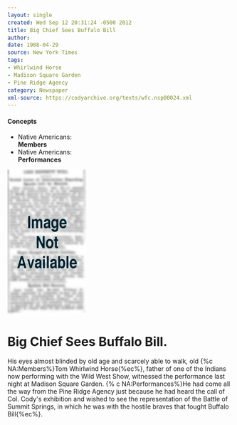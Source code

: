```yaml
---
layout: single
created: Wed Sep 12 20:31:24 -0500 2012
title: Big Chief Sees Buffalo Bill
author: 
date: 1908-04-29
source: New York Times
tags:
- Whirlwind Horse
- Madison Square Garden
- Pine Ridge Agency
category: Newspaper
xml-source: https://codyarchive.org/texts/wfc.nsp00024.xml
---
```

<div class="concepts">
    <h4>Concepts</h4>
    <div class="keywords">
        <ul>
            <li>
                <span title="NA:Members" style="background-color: transparent;">
                    <a title="NA:Members" onmouseover="highlightSpan(this.getAttribute('title'))">
                        Native Americans:
                        <br />
                        <strong>Members</strong>
                    </a>  
                </span>
            </li>
            <li>
                <span title="NA:Performances" style="background-color: transparent;">
                    <a title="NA:Performances" onmouseover="highlightSpan(this.getAttribute('title'))">
                        Native Americans:
                        <br />
                        <strong>Performances</strong>
                    </a>  
                </span>
            </li>
        </ul>
    </div>
</div>

![Image not available](/figures/default_document.png "Image not available")

# Big Chief Sees Buffalo Bill.

His eyes almost blinded by old age and scarcely able to walk, old {%c NA:Members%}Tom Whirlwind Horse{%ec%}, father of one of the Indians now performing with the Wild West Show, witnessed the performance last night at Madison Square Garden. {% c NA:Performances%}He had come all the way from the Pine Ridge Agency just because he had heard the call of Col. Cody's exhibition and wished to see the representation of the Battle of Summit Springs, in which he was with the hostile braves that fought Buffalo Bill{%ec%}.